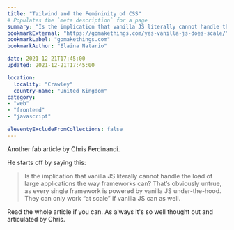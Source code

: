 ```yaml
---
title: "Tailwind and the Femininity of CSS"
# Populates the `meta description` for a page
summary: "Is the implication that vanilla JS literally cannot handle the load of large applications the way frameworks can?"
bookmarkExternal: "https://gomakethings.com/yes-vanilla-js-does-scale/"
bookmarkLabel: "gomakethings.com"
bookmarkAuthor: "Elaina Natario"

date: 2021-12-21T17:45:00
updated: 2021-12-21T17:45:00

location:
  locality: "Crawley"
  country-name: "United Kingdom"
category:
- "web"
- "frontend"
- "javascript"

eleventyExcludeFromCollections: false
---
```


Another fab article by Chris Ferdinandi.

He starts off by saying this:

> Is the implication that vanilla JS literally cannot handle the load of large applications the way frameworks can? That’s obviously untrue, as every single framework is powered by vanilla JS under-the-hood. They can only work “at scale” if vanilla JS can as well.

Read the whole article if you can. As always it's so well thought out and articulated by Chris.




